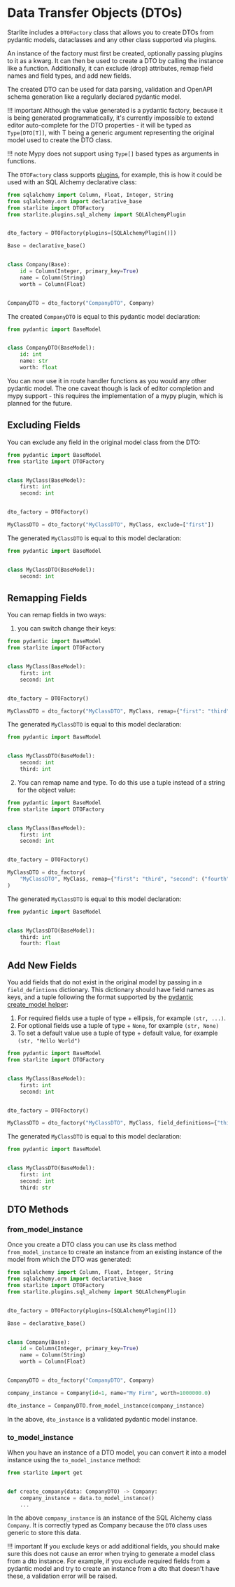 # Data Transfer Objects (DTOs)

Starlite includes a `DTOFactory` class that allows you to create DTOs from pydantic models, dataclasses and any other
class supported via plugins.

An instance of the factory must first be created, optionally passing plugins to it as a kwarg. It can then be used to
create a DTO by calling the instance like a function. Additionally, it can exclude (drop) attributes, remap field names
and field types, and add new fields.

The created DTO can be used for data parsing, validation and OpenAPI schema generation like a regularly declared
pydantic model.

<!-- prettier-ignore -->
!!! important
    Although the value generated is a pydantic factory, because it is being generated programmatically, it's
    currently impossible to extend editor auto-complete for the DTO properties - it will be typed as `Type[DTO[T]]`,
    with T being a generic argument representing the original model used to create the DTO class.

<!-- prettier-ignore -->
!!! note
    Mypy does not support using `Type[]` based types as arguments in functions.

The `DTOFactory` class supports [plugins](10-plugins.md), for example, this is how it could be used with an SQL Alchemy
declarative class:

```python
from sqlalchemy import Column, Float, Integer, String
from sqlalchemy.orm import declarative_base
from starlite import DTOFactory
from starlite.plugins.sql_alchemy import SQLAlchemyPlugin


dto_factory = DTOFactory(plugins=[SQLAlchemyPlugin()])

Base = declarative_base()


class Company(Base):
    id = Column(Integer, primary_key=True)
    name = Column(String)
    worth = Column(Float)


CompanyDTO = dto_factory("CompanyDTO", Company)
```

The created `CompanyDTO` is equal to this pydantic model declaration:

```python
from pydantic import BaseModel


class CompanyDTO(BaseModel):
    id: int
    name: str
    worth: float
```

You can now use it in route handler functions as you would any other pydantic model. The one caveat though is lack of
editor completion and mypy support - this requires the implementation of a mypy plugin, which is planned for the future.

## Excluding Fields

You can exclude any field in the original model class from the DTO:

```python
from pydantic import BaseModel
from starlite import DTOFactory


class MyClass(BaseModel):
    first: int
    second: int


dto_factory = DTOFactory()

MyClassDTO = dto_factory("MyClassDTO", MyClass, exclude=["first"])
```

The generated `MyClassDTO` is equal to this model declaration:

```python
from pydantic import BaseModel


class MyClassDTO(BaseModel):
    second: int
```

## Remapping Fields

You can remap fields in two ways:

1. you can switch change their keys:

```python
from pydantic import BaseModel
from starlite import DTOFactory


class MyClass(BaseModel):
    first: int
    second: int


dto_factory = DTOFactory()

MyClassDTO = dto_factory("MyClassDTO", MyClass, remap={"first": "third"})
```

The generated `MyClassDTO` is equal to this model declaration:

```python
from pydantic import BaseModel


class MyClassDTO(BaseModel):
    second: int
    third: int
```

2. You can remap name and type. To do this use a tuple instead of a string for the object value:

```python
from pydantic import BaseModel
from starlite import DTOFactory


class MyClass(BaseModel):
    first: int
    second: int


dto_factory = DTOFactory()

MyClassDTO = dto_factory(
    "MyClassDTO", MyClass, remap={"first": "third", "second": ("fourth", float)}
)
```

The generated `MyClassDTO` is equal to this model declaration:

```python
from pydantic import BaseModel


class MyClassDTO(BaseModel):
    third: int
    fourth: float
```

## Add New Fields

You add fields that do not exist in the original model by passing in a `field_defintions` dictionary. This dictionary
should have field names as keys, and a tuple following the format supported by the [pydantic create_model helper](https://pydantic-docs.helpmanual.io/usage/models/#dynamic-model-creation):

1. For required fields use a tuple of type + ellipsis, for example `(str, ...)`.
2. For optional fields use a tuple of type + `None`, for example `(str, None)`
3. To set a default value use a tuple of type + default value, for example `(str, "Hello World")`

```python
from pydantic import BaseModel
from starlite import DTOFactory


class MyClass(BaseModel):
    first: int
    second: int


dto_factory = DTOFactory()

MyClassDTO = dto_factory("MyClassDTO", MyClass, field_definitions={"third": (str, ...)})
```

The generated `MyClassDTO` is equal to this model declaration:

```python
from pydantic import BaseModel


class MyClassDTO(BaseModel):
    first: int
    second: int
    third: str
```

## DTO Methods

### from_model_instance

Once you create a DTO class you can use its class method `from_model_instance` to create an instance from an existing
instance of the model from which the DTO was generated:

```python
from sqlalchemy import Column, Float, Integer, String
from sqlalchemy.orm import declarative_base
from starlite import DTOFactory
from starlite.plugins.sql_alchemy import SQLAlchemyPlugin


dto_factory = DTOFactory(plugins=[SQLAlchemyPlugin()])

Base = declarative_base()


class Company(Base):
    id = Column(Integer, primary_key=True)
    name = Column(String)
    worth = Column(Float)


CompanyDTO = dto_factory("CompanyDTO", Company)

company_instance = Company(id=1, name="My Firm", worth=1000000.0)

dto_instance = CompanyDTO.from_model_instance(company_instance)
```

In the above, `dto_instance` is a validated pydantic model instance.

### to_model_instance

When you have an instance of a DTO model, you can convert it into a model instance using the `to_model_instance` method:

```python
from starlite import get


def create_company(data: CompanyDTO) -> Company:
    company_instance = data.to_model_instance()
    ...
```

In the above `company_instance` is an instance of the SQL Alchemy class `Company`. It is correctly typed as Company
because the `DTO` class uses generic to store this data.

<!-- prettier-ignore -->
!!! important
    If you exclude keys or add additional fields, you should make sure this does not cause an error when trying to
    generate a model class from a dto instance. For example, if you exclude required fields from a pydantic model and try
    to create an instance from a dto that doesn't have these, a validation error will be raised.
